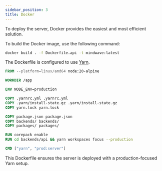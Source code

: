 ```yaml
---
sidebar_position: 3  
title: Docker  
---
```


To deploy the server, Docker provides the easiest and most efficient solution.

To build the Docker image, use the following command:

```bash
docker build . -f Dockerfile.api -t mindwave:latest
```

The Dockerfile is configured to use [Yarn](https://yarnpkg.com/).

```dockerfile title="Dockerfile.server"
FROM --platform=linux/amd64 node:20-alpine

WORKDIR /app

ENV NODE_ENV=production

COPY .yarnrc.yml .yarnrc.yml
COPY .yarn/install-state.gz .yarn/install-state.gz
COPY yarn.lock yarn.lock

COPY package.json package.json
COPY backends/ backends/
COPY packages/ packages/

RUN corepack enable
RUN cd backends/api && yarn workspaces focus --production

CMD ["yarn", "prod:server"]
```

This Dockerfile ensures the server is deployed with a production-focused Yarn setup.

